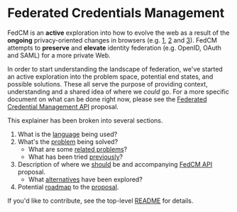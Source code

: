 # Federated Credentials Management

FedCM is an **active** exploration into how to evolve the web as a result
of the **ongoing** privacy-oriented changes in browsers (e.g.
[1](https://webkit.org/blog/10218/full-third-party-cookie-blocking-and-more/),
[2](https://blog.mozilla.org/blog/2019/09/03/todays-firefox-blocks-third-party-tracking-cookies-and-cryptomining-by-default/)
and [3](https://blog.google/products/chrome/privacy-sustainability-and-the-importance-of-and/)).
FedCM attempts to **preserve** and **elevate** identity federation (e.g. OpenID,
OAuth and SAML) for a more private Web.

In order to start understanding the landscape of federation, we've started an
active exploration into the problem space, potential end states, and possible
solutions. These all serve the purpose of providing context, understanding and
a shared idea of where we _could_ go. For a more specific document on what can
be done right now, please see the
[Federated Credential Management API](https://fedidcg.github.io/FedCM) proposal.

This explainer has been broken into several sections.

1. What is the [language](glossary.md) being used?
1. What's the [problem](problem.md) being solved?
   * What are some [related problems](related_problems.md)?
   * What has been tried [previously](prior.md)?
1. Description of where we [should](proposal.md) be and accompanying
   [FedCM API](https://fedidcg.github.io/FedCM) proposal.
   * What [alternatives](alternatives_considered.md) have been explored?
1. Potential [roadmap](roadmap.md) to the [proposal](proposal.md).

If you'd like to contribute, see the top-level [README](../README.md) for
details.

